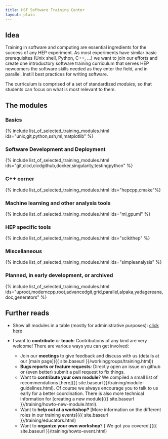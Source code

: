 ```yaml
---
title: HSF Software Training Center
layout: plain
---
```


## Idea

Training in software and computing are essential ingredients for the success of any HEP experiment. As most experiments have similar basic prerequisites (Unix shell, Python, C++, …) we want to join our efforts and create one introductory software training curriculum that serves HEP newcomers the software skills needed as they enter the field, and in parallel, instill best practices for writing software.

The curriculum is comprised of a set of standardized *modules*, so that students can focus on what is most relevant to them.

## The modules

### Basics

{% include list_of_selected_training_modules.html ids="unix,git,python,ssh,ml,matplotlib" %}

### Software Development and Deployment

{% include list_of_selected_training_modules.html ids="git,cicd,cicdgithub,docker,singularity,testingpython" %}

### C++ corner

{% include list_of_selected_training_modules.html ids="hepcpp,cmake"%}

### Machine learning and other analysis tools

{% include list_of_selected_training_modules.html ids="ml,gpuml" %}

### HEP specific tools

{% include list_of_selected_training_modules.html ids="scikithep" %}

### Miscellaneous

{% include list_of_selected_training_modules.html ids="simpleanalysis" %}

### Planned, in early development, or archived

{% include list_of_selected_training_modules.html ids="uproot,moderncpp,root,advancedgit,grid,parallel,alpaka,yadagereana,doc,generators" %}

## Further reads

* Show all modules in a table (mostly for administrative purposes): [click here]({{site.baseurl}}/training/curriculum_table.html)
* I want to **contribute** or **teach**:
Contributions of any kind are very welcome! There are various ways you can get involved:

    * Join our **meetings** to give feedback and discuss with us (details at our [main page]({{ site.baseurl }}/workinggroups/training.html))
    * **Bugs reports or feature requests**: Directly open an issue on github or (even better) submit a pull request to fix things.
    * Want to **contribute your own module**? We compiled a small list of recommendations [here]({{ site.baseurl }}/training/module-guidelines.html). Of course we always encourage you to talk to us early for a better coordination. There is also more technical information for [creating a new module]({{ site.baseurl }}/training/howto-new-module.html).
    * Want to **help out at a workshop?** [More information on the different roles in our training events]({{ site.baseurl }}/training/educators.html)
    * Want to **organize your own workshop**? [ We got you covered.]({{ site.baseurl }}/training/howto-event.html)
